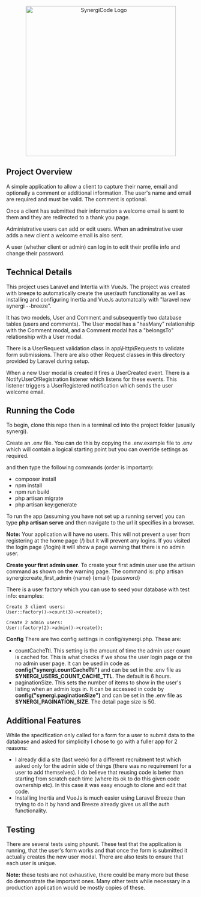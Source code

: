 <p align="center"><img src="https://www.synergicode.com/assets/img/logo.svg" width="400" alt="SynergiCode Logo"></p>

## Project Overview

A simple application to allow a client to capture their name, email and optionally a comment or additional information. The user's name and email are required and must be valid. The comment is optional.

Once a client has submitted their information a welcome email is sent to them and they are redirected to a thank you page.

Administrative users can add or edit users. When an adminstrative user adds a new client a welcome email is also sent.

A user (whether client or admin) can log in to edit their profile info and change their password.

## Technical Details

This project uses Laravel and Intertia with VueJs. The project was created with breeze to automatically create the user/auth functionality as well as installing and configuring Inertia and VueJs automatcally with "laravel new synergi --breeze".

It has two models, User and Comment and subsequently two database tables (users and comments). The User modal has a "hasMany" relationship with the Comment modal, and a Comment modal has a "belongsTo" relationship with a User modal.

There is a UserRequest validation class in app\Http\Requests to validate form submissions. There are also other Request classes in this directory provided by Laravel during setup.

When a new User modal is created it fires a UserCreated event. There is a NotifyUserOfRegistration listener which listens for these events. This listener triggers a UserRegistered notification which sends the user welcome email.

## Running the Code

To begin, clone this repo then in a terminal cd into the project folder (usually synergi).

Create an .env file. You can do this by copying the .env.example file to .env which will contain a logical starting point but you can override settings as required.

 and then type the following commands (order is important):

- composer install
- npm install
- npm run build
- php artisan migrate
- php artisan key:generate


To run the app (assuming you have not set up a running server) you can type **php artisan serve** and then navigate to the url it specifies in a browser.

**Note:** Your application will have no users. This will not prevent a user from registering at the home page (/) but it will prevent any logins. If you visited the login page (/login) it will show a page warning that there is no admin user. 

**Create your first admin user**. To create your first admin user use the artisan command as shown on the warning page. The command is:
  php artisan synergi:create_first_admin {name} {email} {password}

There is a user factory which you can use to seed your database with test info:
    examples:
    
    Create 3 client users:
    User::factory()->count(3)->create();
    
    Create 2 admin users:
    User::factory(2)->admin()->create();

**Config**
There are two config settings in config/synergi.php. These are:
 - countCacheTtl. This setting is the amount of time the admin user count is cached for. This is what checks if we show the user login page or the no admin user page. It can be used in code as **config("synergi.countCacheTtl")** and can be set in the .env file as **SYNERGI_USERS_COUNT_CACHE_TTL**. The default is 6 hours.
 - paginationSize. This sets the number of items to show in the user's listing when an admin logs in. It can be accessed in code by **config("synergi.paginationSize")** and can be set in the .env file as **SYNERGI_PAGINATION_SIZE**. The detail page size is 50.

## Additional Features

While the specification only called for a form for a user to submit data to the database and asked for simplicity I chose to go with a fuller app for 2 reasons:
- I already did a site (last week) for a different recruitment test which asked only for the admin side of things (there was no requirement for a user to add themselves). I do believe that reusing code is beter than starting from scratch each time (where its ok to do this given code ownership etc). In this case it was easy enough to clone and edit that code.
- Installing Inertia and VueJs is much easier using Laravel Breeze than trying to do it by hand and Breeze already gives us all the auth functionality.


## Testing

There are several tests using phpunit. These test that the application is running, that the user's form works and that once the form is submitted it actually creates the new user modal. There are also tests to ensure that each user is unique.

**Note:** these tests are not exhaustive, there could be many more but these do demonstrate the important ones. Many other tests while necessary in a production application would be mostly copies of these.
